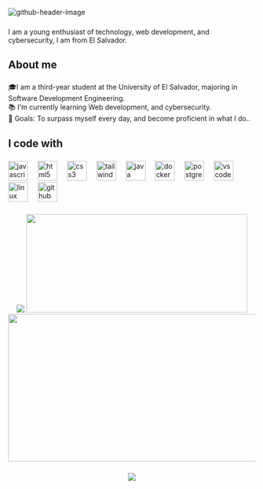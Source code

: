 ![github-header-image](https://github.com/GxJosue/GxJosue/assets/129482718/487cd2ea-0512-43d2-977b-d687d177efff)


###

<p align="left">I am a young enthusiast of technology, web development, and cybersecurity, I am from El Salvador.</p>

###

<h2 align="left">About me</h2>

###

<p align="left">🎓I am a third-year student at the University of El Salvador, majoring in Software Development Engineering.<br> 📚 I'm currently learning Web development, and cybersecurity.<br>🎯 Goals: To surpass myself every day, and become proficient in what I do..</p>

###

<h2 align="left">I code with</h2>

###

<div align="left">
  <img src="https://cdn.jsdelivr.net/gh/devicons/devicon/icons/javascript/javascript-original.svg" height="40" alt="javascript logo"  />
  <img width="12" />
  <img src="https://cdn.jsdelivr.net/gh/devicons/devicon/icons/html5/html5-original.svg" height="40" alt="html5 logo"  />
  <img width="12" />
  <img src="https://cdn.jsdelivr.net/gh/devicons/devicon/icons/css3/css3-original.svg" height="40" alt="css3 logo"  />
  <img width="12" />
  <img src="https://cdn.jsdelivr.net/gh/devicons/devicon/icons/tailwindcss/tailwindcss-original-wordmark.svg" height="40" alt="tailwindcss logo"  />
  <img width="12" />
  <img src="https://cdn.jsdelivr.net/gh/devicons/devicon/icons/java/java-original.svg" height="40" alt="java logo"  />
  <img width="12" />
  <img src="https://cdn.jsdelivr.net/gh/devicons/devicon/icons/docker/docker-original.svg" height="40" alt="docker logo"  />
  <img width="12" />
  <img src="https://cdn.jsdelivr.net/gh/devicons/devicon/icons/postgresql/postgresql-original.svg" height="40" alt="postgresql logo"  />
  <img width="12" />
  <img src="https://cdn.jsdelivr.net/gh/devicons/devicon/icons/vscode/vscode-original.svg" height="40" alt="vscode logo"  />
  <img width="12" />
  <img src="https://cdn.jsdelivr.net/gh/devicons/devicon/icons/linux/linux-original.svg" height="40" alt="linux logo"  />
  <img width="12" />
  <img src="https://cdn.jsdelivr.net/gh/devicons/devicon/icons/github/github-original.svg" height="40" alt="github logo"  />
</div>

###

<div align="center">
<img src="https://github-readme-stats.vercel.app/api/top-langs/?username=GxJosue&theme=tokyonight"/>
<img src="https://awesome-github-stats.azurewebsites.net/user-stats/GxJosue?cardType=github&theme=tokyonight&preferLogin=true" width="450" height="200"/>
<img src="https://github-readme-activity-graph.vercel.app/graph?username=GxJosue&theme=tokyo-night&preferLogin=false" width="700" height="300"/>
</div>

###

<div align="center">
  <img src="https://profile-counter.glitch.me/GxJosue/count.svg?"  />
</div>
